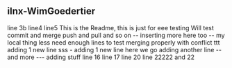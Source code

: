 ## ilnx-WimGoedertier

line 3b
line4
line5
This is the Readme, this is just for eee testing
Will test commit and merge
push and pull
and so on
-- inserting more here too -- my local thing less
need enough lines
to test 
merging properly with conflict
ttt adding 1 new line
sss - adding 1 new line
here we go
adding another line
-- and more ---
adding stuff
line 16
line 17
line 20
line 22222 and 22
